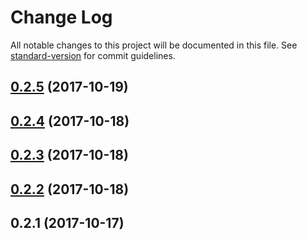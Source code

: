 # Change Log

All notable changes to this project will be documented in this file. See [standard-version](https://github.com/conventional-changelog/standard-version) for commit guidelines.

<a name="0.2.5"></a>
## [0.2.5](https://github.com/getchui/Trueface.ai_SDK/compare/v0.2.4...v0.2.5) (2017-10-19)



<a name="0.2.4"></a>
## [0.2.4](https://github.com/getchui/Trueface.ai_SDK/compare/v0.1.8...v0.2.4) (2017-10-18)



<a name="0.2.3"></a>
## [0.2.3](https://github.com/getchui/Trueface.ai_SDK/compare/v0.1.7...v0.2.3) (2017-10-18)



<a name="0.2.2"></a>
## [0.2.2](https://github.com/getchui/Trueface.ai_SDK/compare/v0.1.2...v0.2.2) (2017-10-18)



<a name="0.2.1"></a>
## 0.2.1 (2017-10-17)
